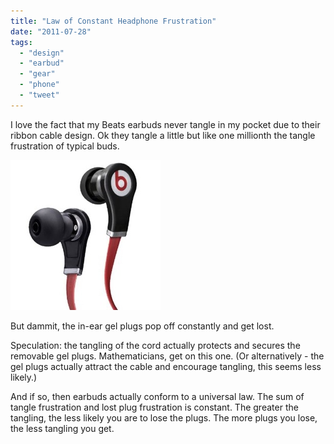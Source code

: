 ```yaml
---
title: "Law of Constant Headphone Frustration"
date: "2011-07-28"
tags: 
  - "design"
  - "earbud"
  - "gear"
  - "phone"
  - "tweet"
---
```


I love the fact that my Beats earbuds never tangle in my pocket due to their ribbon cable design. Ok they tangle a little but like one millionth the tangle frustration of typical buds.

[![20110728-070538.jpg](images/20110728-070538.jpg)](http://theludwigs.com/wp-content/uploads/2011/07/20110728-070538.jpg)

But dammit, the in-ear gel plugs pop off constantly and get lost.

Speculation: the tangling of the cord actually protects and secures the removable gel plugs. Mathematicians, get on this one. (Or alternatively - the gel plugs actually attract the cable and encourage tangling, this seems less likely.)

And if so, then earbuds actually conform to a universal law. The sum of tangle frustration and lost plug frustration is constant. The greater the tangling, the less likely you are to lose the plugs. The more plugs you lose, the less tangling you get.
